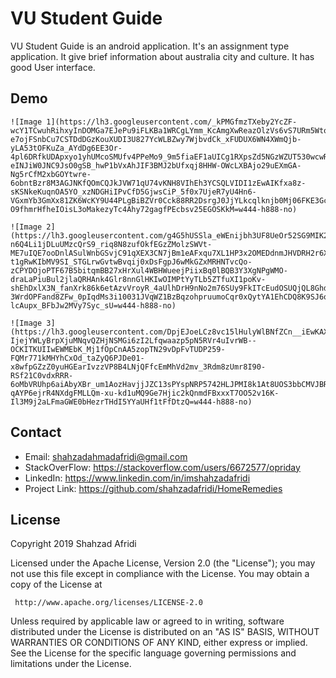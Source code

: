 # VU Student Guide

VU Student Guide is an android application. It's an assignment type application. It give brief information about australia city and culture. It has good User interface.  
## Demo
```
![Image 1](https://lh3.googleusercontent.com/_kPMGfmzTXeby2YcZF-wcY1TCwuhRihxyInDOMGa7EJePu9iFLKBa1WRCgLYmm_KcAmgXwReazOlzVs6vS7URm5Wtoe8SI4Yqf-e7ojFSnbCu7CSTDdDGzKouXUDI3U827YcWLBZwy7WjbvdCk_xFUDUX6WN4XWmQjb-yLA53tOFKuZa_AYdDg6EE3Or-4pl6DRfkUDApxyo1yhUMcoSMUfv4PPeMo9_9m5fiaEF1aUICg1RXpsZd5NGzWZUT530wcwRSwmL5q6jd_MzZpCRh1g0B6ctEIcwVKz3E5MWIjY0bpfIe3j-eINJiW0JNC9JsO0gSB_hwP1bVxAhJIF3BMJ2bUfxqj8HHW-OWcLXBAjo29uEXmGA-Ng5rCfM2xbGOYtwre-6obntBzr8M3AGJNKfQOmCQJkJVW71qU74vKNH8VIhEh3YCSQLVIDI1zEwAIKfxa8z-sKSNkeKuqnOA5YO_xzNDGHiIPvCfD5GjwsCiP_5f0x7UjeR7yU4Hn6-VGxmYb3GmXx81ZK6WcKY9U44PLgBiBZVr0Cck88RR2DsrgJ0JjYLkcqlknjb0Mj06FKE3GcIjL6JPQE__iAPsGgUdl3zz18NkkU7QhXeadfS-O9fhmrHfheIOisL3oMakezyTc4Ahy72gagfPEcbsv25EGOSKkM=w444-h888-no)

![Image 2](https://lh3.googleusercontent.com/g4G5hUSSla_eWEnijbh3UF8UeOr52SG9MIK2wcTykVEOXLNJ1lbHtP5pd6jpXoMgM7MAasKWM8No0iWOMNX4Zn-n6Q4Li1jDLuUMzcQrS9_riq8N8zufOkfEGzZMolzSWVt-ME7uIQE7ooDnlASulWnbGSvjC91qXEX3CN7jBm1eAFxqu7XL1HP3x2OMEDdnmJHVDRH2r6X-t1gRwKIbMV9SI_STGLrwGvtwBvqij0xDsFgpJ6wMkGZxMRHNTvcQo-zCPYDOjoPTF67B5bitqmBB27xHrXul4WBHWueejPiixBq0lBQB3Y3XgNPgWMO-draLaPiuBul2jlaQRHAnk4Glr8nnGlHKIwOIMPtYyTLb5ZTfuXI1poKv-shEhDxlX3N_fanXrk86k6etAzvVroyR_4aUlhDrH9nNo2m76SUy9FkITcEudOSUQjQL8Ghd6wsoHDATYwBquS78FNFIbmQeMFkjeLMTk46lTAlwIt0gdp7kT_8h1BHZ9DDYDuEMjtgQTwH0V_fubns0we59l5glJejGL_blv9a6PgB75GZhtig6P48vJ9Ac-3WrdOPFand8ZFw_0pIqdMs3i10031JVqWZ1BzBqzohpruumoCqr0xQytYA1EhCDQ8K9SJ6o8aYgMV0-lcAupx_BFbJw2MVy7Syc_sU=w444-h888-no)

![Image 3](https://lh3.googleusercontent.com/DpjEJoeLCz8vc15lHulyWlBNfZCn__iEwKAXnCLFTkxECerhw-IjejYWLyBrpXjuMNqvQZHjNSMGi6zI2Lfqwaazp5pN5RVr4uIvrWB--OCKITKUIIwEWMEbK_Mj1fOpCnAA5zopTN29vDpFvTUDP259-FQMr771kMHYhCxOd_taZyQ6PJDe01-x8wfpGZzZ0yuHGEarIvzzVP8B4LNjQFfcEmMhVd2mv_3Rdm8zUmr8I90-RSf21C0vdxRRR-6oMbVRUhp6aiAbyXBr_um1AozHavjjJZC13sPYspNRP5742HLJPMI8k1At8UOS3bbCMVJBRgBQ9Zw92U0KAKaJKu28f8w9t350muLc8RNStBE3dGbeor7C5k5WC30D5z5Xu3RrzoW8VAC43X0TIPKmGYeYUalJu_caZGhktOVC8XGU7zTl6lgdRpTyjYzonxx66prHUYAEisnZc1fU9qVN0cqmYQ1rhin1LikVT2Xs3ZCcJxdQzGFLEMLxpmWE4AnSRne3MWb1uVkjnxa2AXpRulDYtB4M6RulDfnpCtV1oxa5iuLHGS3grPQQeS-qAYP6ejrR4NXdgFMLLQm-xu-kd1uMQ9Ge7Hjic2kQnmdFBxxxT7OO52v16K-Il3M9j2aLFmaGWE0bHezrTHdI5YYaUHf1tFfDtzQ=w444-h888-no)

```

## Contact

 - Email:     shahzadahmadafridi@gmail.com 
 - StackOverFlow: https://stackoverflow.com/users/6672577/opriday 
 - LinkedIn: https://www.linkedin.com/in/imshahzadafridi
 - Project Link: https://github.com/shahzadafridi/HomeRemedies

## License

Copyright 2019 Shahzad Afridi

   Licensed under the Apache License, Version 2.0 (the "License");
   you may not use this file except in compliance with the License.
   You may obtain a copy of the License at

     http://www.apache.org/licenses/LICENSE-2.0

   Unless required by applicable law or agreed to in writing, software
   distributed under the License is distributed on an "AS IS" BASIS,
   WITHOUT WARRANTIES OR CONDITIONS OF ANY KIND, either express or implied.
   See the License for the specific language governing permissions and
   limitations under the License.



